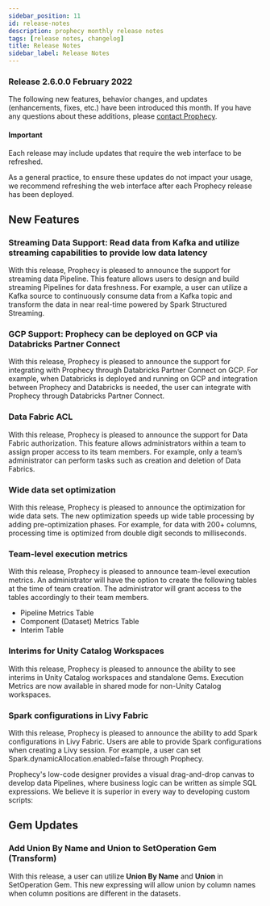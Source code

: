 ```yaml
---
sidebar_position: 11
id: release-notes
description: prophecy monthly release notes
tags: [release notes, changelog]
title: Release Notes
sidebar_label: Release Notes
---
```


### Release 2.6.0.0 February 2022

The following new features, behavior changes, and updates (enhancements, fixes, etc.) have been introduced this month. If you have any questions about these additions, please [contact Prophecy](mailto:contact.us@Prophecy.io).

#### Important

Each release may include updates that require the web interface to be refreshed.

As a general practice, to ensure these updates do not impact your usage, we recommend refreshing the web interface after each Prophecy release has been deployed.

## New Features

### Streaming Data Support: Read data from Kafka and utilize streaming capabilities to provide low data latency

With this release, Prophecy is pleased to announce the support for streaming
data Pipeline. This feature allows users to design and build streaming
Pipelines for data freshness. For example, a user can utilize a Kafka source to
continuously consume data from a Kafka topic and transform the data in near
real-time powered by Spark Structured Streaming.

### GCP Support: Prophecy can be deployed on GCP via Databricks Partner Connect

With this release, Prophecy is pleased to announce the support for integrating with Prophecy through Databricks Partner Connect on GCP. For example, when Databricks is deployed and running on GCP and integration between Prophecy and Databricks is needed, the user can integrate with Prophecy through Databricks Partner Connect.

### Data Fabric ACL

With this release, Prophecy is pleased to announce the support for Data Fabric authorization. This feature allows administrators within a team to assign proper access to its team members. For example, only a team’s administrator can perform tasks such as creation and deletion of Data Fabrics.

### Wide data set optimization

With this release, Prophecy is pleased to announce the optimization for wide data sets. The new optimization speeds up wide table processing by adding pre-optimization phases. For example, for data with 200+ columns, processing time is optimized from double digit seconds to milliseconds.

### Team-level execution metrics

With this release, Prophecy is pleased to announce team-level execution metrics. An administrator will have the option to create the following tables at the time of team creation. The administrator will grant access to the tables accordingly to their team members.

- Pipeline Metrics Table
- Component (Dataset) Metrics Table
- Interim Table

### Interims for Unity Catalog Workspaces

With this release, Prophecy is pleased to announce the ability to see interims in Unity Catalog workspaces and standalone Gems. Execution Metrics are now available in shared mode for non-Unity Catalog workspaces.

### Spark configurations in Livy Fabric

With this release, Prophecy is pleased to announce the ability to add Spark configurations in Livy Fabric. Users are able to provide Spark configurations when creating a Livy session. For example, a user can set Spark.dynamicAllocation.enabled=false through Prophecy.

Prophecy's low-code designer provides a visual drag-and-drop canvas to develop data Pipelines, where business logic can be written as simple SQL expressions. We believe it is superior in every way to developing custom scripts:

## Gem Updates

### Add Union By Name and Union to SetOperation Gem (Transform)

With this release, a user can utilize **Union By Name** and **Union** in SetOperation Gem. This new expressing will allow union by column names when column positions are different in the datasets.
